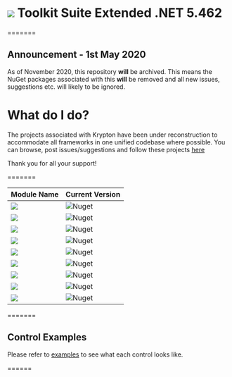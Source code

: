 # <img src="https://raw.githubusercontent.com/Wagnerp/Krypton-Toolkit-Suite-Extended-NET-5.462/master/Assets/PNG/64%20x%2064/KR%2064%20%20x%2064%20Orange.png" /> Toolkit Suite Extended .NET 5.462

=======

## Announcement - 1st May 2020

As of November 2020, this repository **will** be archived. This means the NuGet packages associated with this **will** be removed and all new issues, suggestions etc. will likely to be ignored.

# What do I do?

The projects associated with Krypton have been under reconstruction to accommodate all frameworks in one unified codebase where possible. You can browse, post issues/suggestions and follow these projects [here](https://github.com/Krypton-Suite)

Thank you for all your support!

=======

| Module Name | Current Version |
|---|---|
| <img src="https://img.shields.io/badge/Module-Core-orange.svg" /> | ![Nuget](https://img.shields.io/nuget/v/KryptonExtendedToolkit5462CoreModule) | 
| <img src="https://img.shields.io/badge/Module-Colour Controls-orange.svg" /> | ![Nuget](https://img.shields.io/nuget/v/KryptonExtendedToolkit5462ExtendedColourControlsModule) | 
| <img src="https://img.shields.io/badge/Module-Dialogs-orange.svg" /> | ![Nuget](https://img.shields.io/nuget/v/KryptonExtendedToolkit5462ExtendedDialogsModule) |
| <img src="https://img.shields.io/badge/Module-Menu & Toolbar Items-orange.svg" /> | ![Nuget](https://img.shields.io/nuget/v/KryptonExtendedToolkit5462ExtendedMenuAndToolbarItemsModule) 
| <img src="https://img.shields.io/badge/Module-Extended Standard Controls-orange" /> | ![Nuget](https://img.shields.io/nuget/v/KryptonExtendedToolkit5462ExtendedStandardControlsModule) |
| <img src="https://img.shields.io/badge/Module-Floating Menu & Toolbars-orange.svg" /> | ![Nuget](https://img.shields.io/nuget/v/KryptonExtendedToolkit5462FloatingMenuAndToolbarsModule) | 
| <img src="https://img.shields.io/badge/Module-IO Components-orange.svg" /> | ![Nuget](https://img.shields.io/nuget/v/KryptonExtendedToolkit5462IOComponentsModule) 
| <img src="https://img.shields.io/badge/Module-Krypton Outlook Grid-orange.svg" /> | ![Nuget](https://img.shields.io/nuget/v/KryptonExtendedToolkit5462KryptonOutlookGridModule) |
| <img src="https://img.shields.io/badge/Module-Navi Suite-orange.svg" /> | ![Nuget](https://img.shields.io/nuget/v/KryptonExtendedToolkit5462NaviSuiteModule) | 

=======

## Control Examples

Please refer to [examples](https://github.com/Wagnerp/Krypton-Toolkit-Suite-Extended-NET-5.450/blob/master/Examples.md) to see what each control looks like.

======
